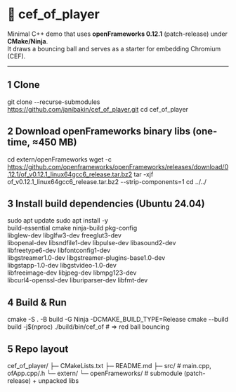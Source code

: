 # 🎥 cef_of_player

Minimal C++ demo that uses **openFrameworks 0.12.1** (patch-release) under **CMake/Ninja**.  
It draws a bouncing ball and serves as a starter for embedding Chromium (CEF).

---

## 1  Clone

git clone --recurse-submodules https://github.com/janibakin/cef_of_player.git
cd cef_of_player

## 2 Download openFrameworks binary libs (one-time, ≈450 MB)
cd extern/openFrameworks
wget -c https://github.com/openframeworks/openFrameworks/releases/download/0.12.1/of_v0.12.1_linux64gcc6_release.tar.bz2
tar -xjf of_v0.12.1_linux64gcc6_release.tar.bz2 --strip-components=1
cd ../../

## 3 Install build dependencies (Ubuntu 24.04)
sudo apt update
sudo apt install -y \
  build-essential cmake ninja-build pkg-config \
  libglew-dev libglfw3-dev freeglut3-dev \
  libopenal-dev libsndfile1-dev libpulse-dev libasound2-dev \
  libfreetype6-dev libfontconfig1-dev \
  libgstreamer1.0-dev libgstreamer-plugins-base1.0-dev \
  libgstapp-1.0-dev libgstvideo-1.0-dev \
  libfreeimage-dev libjpeg-dev libmpg123-dev \
  libcurl4-openssl-dev liburiparser-dev libfmt-dev

## 4 Build & Run

cmake -S . -B build -G Ninja -DCMAKE_BUILD_TYPE=Release
cmake --build build -j$(nproc)
./build/bin/cef_of          # ⇒ red ball bouncing


## 5 Repo layout

cef_of_player/
├─ CMakeLists.txt
├─ README.md
├─ src/                    # main.cpp, ofApp.cpp/.h
└─ extern/
   └─ openFrameworks/      # submodule (patch-release) + unpacked libs
